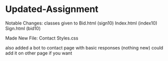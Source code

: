 # Updated-Assignment


Notable Changes:
classes given to
Bid.html (sign10)
Index.html (index10)
Sign.html (bid10)

Made New File:
Contact
Styles.css


also added a bot to contact page with basic responses (nothing new) could add it on other page if you want
